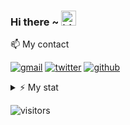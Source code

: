 ### Hi there ~ <img src="https://user-images.githubusercontent.com/1303154/88677602-1635ba80-d120-11ea-84d8-d263ba5fc3c0.gif" width="24px" alt="hi">

📫  My contact

[![gmail](https://img.shields.io/static/v1?style=flat-square&logo=gmail&label=&message=vanzdobz@gmail.com&color=5b5b5b&labelColor=5b5b5b)](vanzdobz@gmail.com)
[![twitter](https://img.shields.io/static/v1?style=flat-square&logo=twitter&label=&message=@rendiix&color=5b5b5b&labelColor=5b5b5b)](https://www.twitter.com/rendiix)
[![github](https://img.shields.io/static/v1?style=flat-square&logo=github&label=&message=@rendiix&color=5b5b5b&labelColor=5b5b5b)](https://github.com/rendiix)

<details>
<summary>⚡️ My stat</summary>
<br />

![Top Langs](https://github-readme-stats.vercel.app/api/top-langs/?username=rendiix&layout=compact&hide=css,html)

![Rendiix's github stats](https://github-readme-stats.vercel.app/api?username=rendiix&count_private=true&show_icons=true&theme=onedark)

</details>

![visitors](https://visitor-badge.glitch.me/badge?page_id=rendiix.rendiix)
